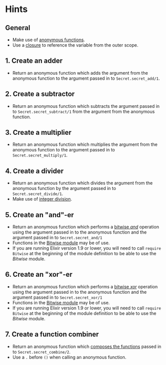 # Hints

## General

- Make use of [anonymous functions][anon-fns].
- Use a [closure][closure] to reference the variable from the outer scope.

## 1. Create an adder

- Return an anonymous function which adds the argument from the anonymous function to the argument passed in to `Secret.secret_add/1`.

## 2. Create a subtractor

- Return an anonymous function which subtracts the argument passed in to `Secret.secret_subtract/1` from the argument from the anonymous function.

## 3. Create a multiplier

- Return an anonymous function which multiplies the argument from the anonymous function to the argument passed in to `Secret.secret_multiply/1`.

## 4. Create a divider

- Return an anonymous function which divides the argument from the anonymous function by the argument passed in to `Secret.secret_divide/1`.
- Make use of [integer division][div].

## 5. Create an "and"-er

- Return an anonymous function which performs a [bitwise _and_][bitwise-wiki] operation using the argument passed in to the anonymous function and the argument passed in to `Secret.secret_and/1`
- Functions in the [Bitwise module][bitwise-hexdocs] may be of use.
- If you are running Elixir version 1.9 or lower, you will need to call `require Bitwise` at the beginning of the module definition to be able to use the _Bitwise_ module.

## 6. Create an "xor"-er

- Return an anonymous function which performs a [bitwise _xor_][bitwise-wiki] operation using the argument passed in to the anonymous function and the argument passed in to `Secret.secret_xor/1`
- Functions in the [Bitwise module][bitwise-hexdocs] may be of use.
- If you are running Elixir version 1.9 or lower, you will need to call `require Bitwise` at the beginning of the module definition to be able to use the _Bitwise_ module.

## 7. Create a function combiner

- Return an anonymous function which [composes the functions][fn-composition] passed in to `Secret.secret_combine/2`.
- Use a `.` before `()` when calling an anonymous function.

[anon-fns]: https://elixir-lang.org/getting-started/basic-types.html#anonymous-functions
[bitwise-hexdocs]: https://hexdocs.pm/elixir/Bitwise.html
[bitwise-wiki]: https://en.wikipedia.org/wiki/Bitwise_operation
[closure]: https://en.wikipedia.org/wiki/Closure_(computer_programming)
[div]: https://hexdocs.pm/elixir/Kernel.html#div/2
[fn-composition]: https://en.wikipedia.org/wiki/Function_composition